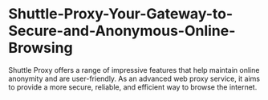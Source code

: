# Shuttle-Proxy-Your-Gateway-to-Secure-and-Anonymous-Online-Browsing
Shuttle Proxy offers a range of impressive features that help maintain online anonymity and are user-friendly. As an advanced web proxy service, it aims to provide a more secure, reliable, and efficient way to browse the internet. 
